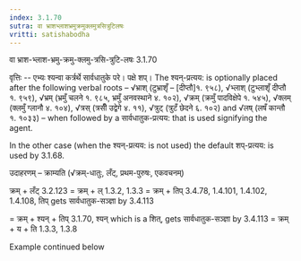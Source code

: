 ```yaml
---
index: 3.1.70
sutra: वा भ्राशभ्लाशभ्रमुक्रमुक्लमुत्रसित्रुटिलषः
vritti: satishabodha
---
```



 वा भ्राश-भ्लाश-भ्रमु-क्रमु-क्लमु-त्रसि-त्रुटि-लषः 3.1.70 

वृत्तिः -- एभ्‍यः श्‍यन्‍वा कर्त्रर्थे सार्वधातुके परे। पक्षे शप्। The श्यन्-प्रत्यय: is optionally placed after the following verbal roots – √भ्राश् (टुभ्राशृँ – [दीप्तौ]१. ९५८), √भ्लाश् (टुभ्लाशृँ दीप्तौ १. ९५९), √भ्रम् (भ्रमुँ चलने १. ९८५, भ्रमुँ अनवस्थाने ४. १०२), √क्रम् (क्रमुँ पादविक्षेपे १. ५४५), √क्लम् (क्लमुँ ग्लानौ ४. १०४), √त्रस् (त्रसीँ उद्वेगे ४. ११), √त्रुट् (त्रुटँ छेदने ६. १०२) and √लष् (लषँ कान्तौ १. १०३३) – when followed by a सार्वधातुक-प्रत्यय: that is used signifying the agent. 

In the other case (when the श्यन्-प्रत्यय: is not used) the default शप्-प्रत्यय: is used by 3.1.68. 


उदाहरणम् – क्राम्‍यति (√क्रम्-धातुः, लँट्, प्रथम-पुरुषः, एकवचनम्) 


क्रम् + लँट् 3.2.123 = क्रम् + ल् 1.3.2, 1.3.3 = क्रम् + तिप् 3.4.78, 1.4.101, 1.4.102, 1.4.108, तिप् gets सार्वधातुक-सञ्ज्ञा by 3.4.113 

= क्रम् + श्यन् + तिप् 3.1.70, श्यन् which is a शित्, gets सार्वधातुक-सञ्ज्ञा by 3.4.113 = क्रम् + य + ति 1.3.3, 1.3.8 


Example continued below 


